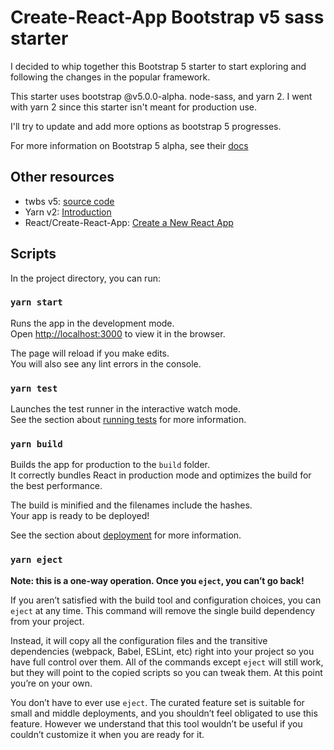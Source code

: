 # Create-React-App Bootstrap v5 sass starter

I decided to whip together this Bootstrap 5 starter to start exploring and following the changes in the popular framework.

This starter uses bootstrap @v5.0.0-alpha. node-sass, and yarn 2. I went with yarn 2 since this starter isn't meant for production use.

I'll try to update and add more options as bootstrap 5 progresses.

For more information on Bootstrap 5 alpha, see their [docs](https://v5.getbootstrap.com/docs/5.0/getting-started/introduction/)

## Other resources

- twbs v5: [source code](https://github.com/twbs/bootstrap/tree/v5.0.0-alpha1)
- Yarn v2: [Introduction](https://yarnpkg.com/getting-started/)
- React/Create-React-App: [Create a New React App](https://reactjs.org/docs/create-a-new-react-app.html)

## Scripts

In the project directory, you can run:

### `yarn start`

Runs the app in the development mode.<br />
Open [http://localhost:3000](http://localhost:3000) to view it in the browser.

The page will reload if you make edits.<br />
You will also see any lint errors in the console.

### `yarn test`

Launches the test runner in the interactive watch mode.<br />
See the section about [running tests](https://facebook.github.io/create-react-app/docs/running-tests) for more information.

### `yarn build`

Builds the app for production to the `build` folder.<br />
It correctly bundles React in production mode and optimizes the build for the best performance.

The build is minified and the filenames include the hashes.<br />
Your app is ready to be deployed!

See the section about [deployment](https://facebook.github.io/create-react-app/docs/deployment) for more information.

### `yarn eject`

**Note: this is a one-way operation. Once you `eject`, you can’t go back!**

If you aren’t satisfied with the build tool and configuration choices, you can `eject` at any time. This command will remove the single build dependency from your project.

Instead, it will copy all the configuration files and the transitive dependencies (webpack, Babel, ESLint, etc) right into your project so you have full control over them. All of the commands except `eject` will still work, but they will point to the copied scripts so you can tweak them. At this point you’re on your own.

You don’t have to ever use `eject`. The curated feature set is suitable for small and middle deployments, and you shouldn’t feel obligated to use this feature. However we understand that this tool wouldn’t be useful if you couldn’t customize it when you are ready for it.
